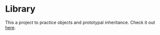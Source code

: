 # Library

This a project to practice objects and prototypal inheritance. Check it out [here](https://xiao-meng1.github.io/library/).